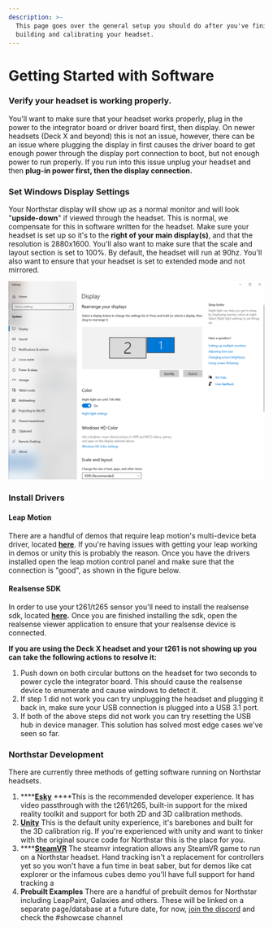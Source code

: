 ```yaml
---
description: >-
  This page goes over the general setup you should do after you've finished
  building and calibrating your headset.
---
```


# Getting Started with Software

### Verify your headset is working properly. 

You'll want to make sure that your headset works properly, plug in the power to the integrator board or driver board first, then display. On newer headsets \(Deck X and beyond\)  this is not an issue, however, there can be an issue where plugging the display in first causes the driver board to get enough power through the display port connection to boot, but not enough power to run properly. If you run into this issue unplug your headset and then **plug-in power first, then the display connection.** 

### **Set Windows Display Settings**

Your Northstar display will show up as a normal monitor and will look "**upside-down**" if viewed through the headset. This is normal, we compensate for this in software written for the headset. Make sure your headset is set up so it's to the **right of your main display\(s\)**, and that the resolution is 2880x1600. You'll also want to make sure that the scale and layout section is set to 100%. By default, the headset will run at 90hz. You'll also want to ensure that your headset is set to extended mode and not mirrored. 

![](../../.gitbook/assets/image%20%2822%29.png)

### Install Drivers

#### Leap Motion 

There are a handful of demos that require leap motion's multi-device beta driver, located [**here**](https://github.com/leapmotion/UnityModules/blob/feat-multi-device/Multidevice%20Service/LeapDeveloperKit_4.0.0%2B52238_win.zip). If you're having issues with getting your leap working in demos or unity this is probably the reason. Once you have the drivers installed open the leap motion control panel and make sure that the connection is "good", as shown in the figure below. 

#### Realsense SDK

In order to use your t261/t265 sensor you'll need to install the realsense sdk, located [**here**](https://www.intelrealsense.com/sdk-2/)**.** Once you are finished installing the sdk, open the realsense viewer application to ensure that your realsense device is connected.   
  
**If you are using the Deck X headset and your t261 is not showing up you can take the following actions to resolve it:**

1. Push down on both circular buttons on the headset for two seconds to power cycle the integrator board. This should cause the realsense device to enumerate and cause windows to detect it. 
2. If step 1 did not work you can try unplugging the headset and plugging it back in, make sure your USB connection is plugged into a USB 3.1 port. 
3. If both of the above steps did not work you can try resetting the USB hub in device manager. This solution has solved most edge cases we've seen so far. 

### Northstar Development

There are currently three methods of getting software running on Northstar headsets. 

1. \*\*\*\*[**Esky**](esky.md) ****This is the recommended developer experience. It has video passthrough with the t261/t265, built-in support for the mixed reality toolkit and support for both 2D and 3D calibration methods. 
2.  [**Unity**](software.md) This is the default unity experience, it's barebones and built for the 3D calibration rig. If you're experienced with unity and want to tinker with the original source code for Northstar this is the place for you.
3. \*\*\*\*[**SteamVR**](steamvr.md) The steamvr integration allows any SteamVR game to run on a Northstar headset. Hand tracking isn't a replacement for controllers yet so you won't have a fun time in beat saber, but for demos like cat explorer or the infamous cubes demo you'll have full support for hand tracking a
4. **Prebuilt Examples** There are a handful of prebuilt demos for Northstar including LeapPaint, Galaxies and others. These will be linked on a separate page/database at a future date, for now, [join the discord](https://discord.com/invite/NghjdX7) and check the \#showcase channel 



